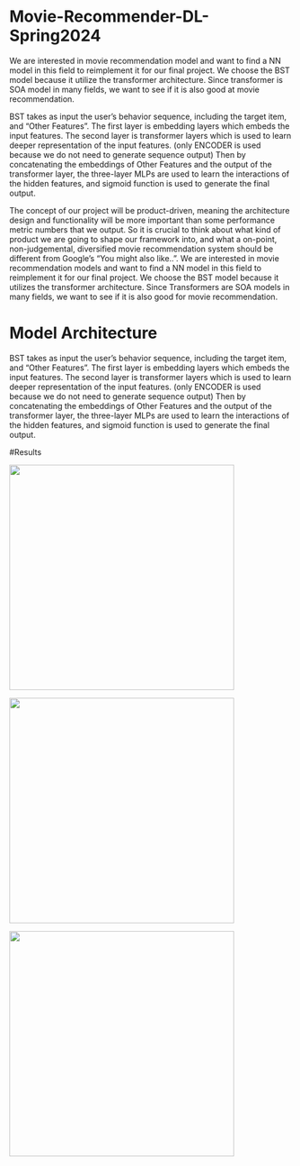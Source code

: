 # Movie-Recommender-DL-Spring2024

We are interested in movie recommendation model and want to find a NN model in this field to reimplement it for our final project. We choose the BST model because it utilize the transformer architecture. Since transformer is SOA model in many fields, we want to see if it is also good at movie recommendation. 

BST takes as input the user’s behavior sequence, including the target item, and “Other Features”. The first layer is embedding layers which embeds the input features. The second layer is transformer layers which is used to learn deeper representation of the input features. (only ENCODER is used because we do not need to generate sequence output) Then by concatenating the embeddings of Other Features and the output of the transformer layer, the three-layer MLPs are used to learn the interactions of the hidden features, and sigmoid function is used to generate the final output.

The concept of our project will be product-driven, meaning the architecture design and functionality will be more important than some performance metric numbers that we output. So it is crucial to think about what kind of product we are going to shape our framework into, and what a on-point, non-judgemental, diversified movie recommendation system should be different from Google’s “You might also like..”. 
We are interested in movie recommendation models and want to find a NN model in this field to reimplement it for our final project. We choose the BST model because it utilizes the transformer architecture. Since Transformers are SOA models in many fields, we want to see if it is also good for movie recommendation.

# Model Architecture
BST takes as input the user’s behavior sequence, including the target item, and “Other Features”. 
The first layer is embedding layers which embeds the input features.
The second layer is transformer layers which is used to learn deeper representation of the input features. 
(only ENCODER is used because we do not need to generate sequence output)
Then by concatenating the embeddings of Other Features and the output of the transformer layer, the three-layer MLPs are used to learn the interactions of the hidden features, and sigmoid function is used to generate the final output. 

#Results

<img src="https://github.com/urspuc/Movie-Recommender-DL-Spring2024/assets/113117803/7695ce72-ae01-4595-8a73-8a6b516a1408" width="400"> <!-- Adjust width as needed -->

<img src="https://github.com/urspuc/Movie-Recommender-DL-Spring2024/assets/113117803/04ee0708-d8f8-470d-bb1c-0ae16aeb0753" width="400"> <!-- Adjust width as needed -->

<img src="https://github.com/urspuc/Movie-Recommender-DL-Spring2024/assets/113117803/f4353a2e-4943-4399-9fb6-066de057b288" width="400"> <!-- Adjust width as needed -->
